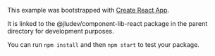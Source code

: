This example was bootstrapped with [Create React App](https://github.com/facebook/create-react-app).

It is linked to the @jludev/component-lib-react package in the parent directory for development purposes.

You can run `npm install` and then `npm start` to test your package.
